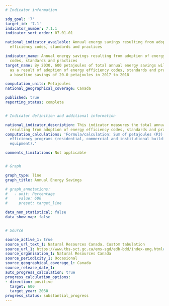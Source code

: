 ```yaml
---
# Indicator information

sdg_goal: '7'
target_id: '7.1'
indicator_number: 7.1.1
indicator_sort_order: 07-01-01

national_indicator_available: Annual energy savings resulting from adoption of energy
  efficiency codes, standards and practices

indicator_name: Annual energy savings resulting from adoption of energy efficiency
  codes, standards and practices
target_name: By 2030, 600 petajoules of total annual energy savings will be achieved
  as a result of adoption of energy efficiency codes, standards and practices from
  a baseline savings of 20.0 petajoules in 2017 to 2018

computation_units: Petajoules
national_geographical_coverage: Canada

published: true
reporting_status: complete


# Indicator definition and additional information

national_indicator_description: This indicator measures the total annual energy savings
  resulting from adoption of energy efficiency codes, standards and practices.
computation_calculations: 'Formula/calculation: Sum of petajoules (PJ) saved by energy
  efficiency programs (residential, commercial and institutional buildings, industry,
  equipment).'

comments_limitations: Not applicable


# Graph

graph_type: line
graph_title: Annual Energy Savings

# graph_annotations:
#   - unit: Percentage
#     value: 600
#     preset: target_line

data_non_statistical: false
data_show_map: false


# Source

source_active_1: true
source_url_text_1: Natural Resources Canada. Custom tabulation
source_url_1: https://www.tbs-sct.gc.ca/ems-sgd/edb-bdd/index-eng.html#orgs/program/NR-BTM10/infograph/results
source_organisation_1: Natural Resources Canada
source_periodicity_1: Occasional
source_geographical_coverage_1: Canada
source_release_date_1:
auto_progress_calculation: true
progress_calculation_options:
- direction: positive
  target: 600
  target_year: 2030
progress_status: substantial_progress
---
```

